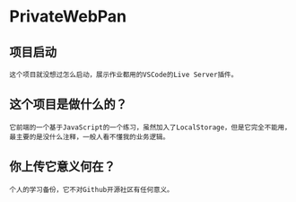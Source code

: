# PrivateWebPan

## 项目启动
```
这个项目就没想过怎么启动，展示作业都用的VSCode的Live Server插件。
```

## 这个项目是做什么的？
```
它前端的一个基于JavaScript的一个练习，虽然加入了LocalStorage，但是它完全不能用，最主要的是没什么注释，一般人看不懂我的业务逻辑。
```

## 你上传它意义何在？
```
个人的学习备份，它不对Github开源社区有任何意义。
```

